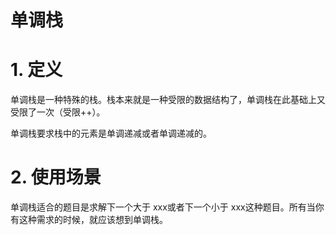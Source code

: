 # 单调栈

# 1. 定义

单调栈是一种特殊的栈。栈本来就是一种受限的数据结构了，单调栈在此基础上又受限了一次（受限++）。

单调栈要求栈中的元素是单调递减或者单调递减的。


# 2. 使用场景

单调栈适合的题目是求解下一个大于 xxx或者下一个小于 xxx这种题目。所有当你有这种需求的时候，就应该想到单调栈。

